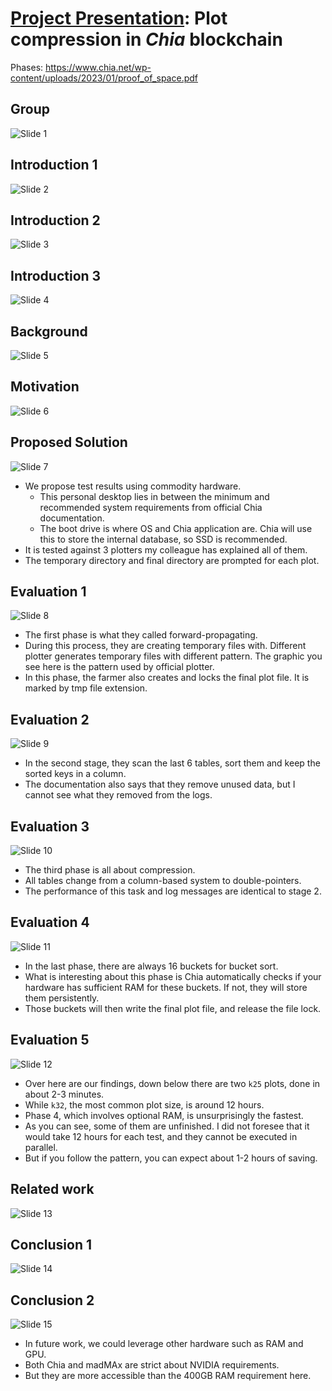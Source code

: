 # [Project Presentation](https://github.com/hendraanggrian/IIT-CS554/blob/assets/assignments/proj_presentation.pdf): Plot compression in *Chia* blockchain

Phases: https://www.chia.net/wp-content/uploads/2023/01/proof_of_space.pdf

## Group

![Slide 1](https://github.com/hendraanggrian/IIT-CS554/raw/assets/bladebit-research/slide1.png)

## Introduction 1

![Slide 2](https://github.com/hendraanggrian/IIT-CS554/raw/assets/bladebit-research/slide2.png)

## Introduction 2

![Slide 3](https://github.com/hendraanggrian/IIT-CS554/raw/assets/bladebit-research/slide3.png)

## Introduction 3

![Slide 4](https://github.com/hendraanggrian/IIT-CS554/raw/assets/bladebit-research/slide4.png)

## Background

![Slide 5](https://github.com/hendraanggrian/IIT-CS554/raw/assets/bladebit-research/slide5.png)

## Motivation

![Slide 6](https://github.com/hendraanggrian/IIT-CS554/raw/assets/bladebit-research/slide6.png)

## Proposed Solution

![Slide 7](https://github.com/hendraanggrian/IIT-CS554/raw/assets/bladebit-research/slide7.png)

- We propose test results using commodity hardware.
  - This personal desktop lies in between the minimum and recommended system
    requirements from official Chia documentation.
  - The boot drive is where OS and Chia application are. Chia will use this to
    store the internal database, so SSD is recommended.
- It is tested against 3 plotters my colleague has explained all of them.
- The temporary directory and final directory are prompted for each plot.

## Evaluation 1

![Slide 8](https://github.com/hendraanggrian/IIT-CS554/raw/assets/bladebit-research/slide8.png)

- The first phase is what they called forward-propagating.
- During this process, they are creating temporary files with. Different plotter
  generates temporary files with different pattern. The graphic you see here is
  the pattern used by official plotter.
- In this phase, the farmer also creates and locks the final plot file. It is
  marked by tmp file extension.

## Evaluation 2

![Slide 9](https://github.com/hendraanggrian/IIT-CS554/raw/assets/bladebit-research/slide9.png)

- In the second stage, they scan the last 6 tables, sort them and keep the
  sorted keys in a column.
- The documentation also says that they remove unused data, but I cannot see
  what they removed from the logs.

## Evaluation 3

![Slide 10](https://github.com/hendraanggrian/IIT-CS554/raw/assets/bladebit-research/slide10.png)

- The third phase is all about compression.
- All tables change from a column-based system to double-pointers.
- The performance of this task and log messages are identical to stage 2.

## Evaluation 4

![Slide 11](https://github.com/hendraanggrian/IIT-CS554/raw/assets/bladebit-research/slide11.png)

- In the last phase, there are always 16 buckets for bucket sort.
- What is interesting about this phase is Chia automatically checks if your
  hardware has sufficient RAM for these buckets. If not, they will store them
  persistently.
- Those buckets will then write the final plot file, and release the file lock.

## Evaluation 5

![Slide 12](https://github.com/hendraanggrian/IIT-CS554/raw/assets/bladebit-research/slide12.png)

- Over here are our findings, down below there are two `k25` plots, done in
  about 2-3 minutes.
- While `k32`, the most common plot size, is around 12 hours.
- Phase 4, which involves optional RAM, is unsurprisingly the fastest.
- As you can see, some of them are unfinished. I did not foresee that it
  would take 12 hours for each test, and they cannot be executed in parallel.
- But if you follow the pattern, you can expect about 1-2 hours of saving.

## Related work

![Slide 13](https://github.com/hendraanggrian/IIT-CS554/raw/assets/bladebit-research/slide13.png)

## Conclusion 1

![Slide 14](https://github.com/hendraanggrian/IIT-CS554/raw/assets/bladebit-research/slide14.png)

## Conclusion 2

![Slide 15](https://github.com/hendraanggrian/IIT-CS554/raw/assets/bladebit-research/slide15.png)

- In future work, we could leverage other hardware such as RAM and GPU.
- Both Chia and madMAx are strict about NVIDIA requirements.
- But they are more accessible than the 400GB RAM requirement here.
